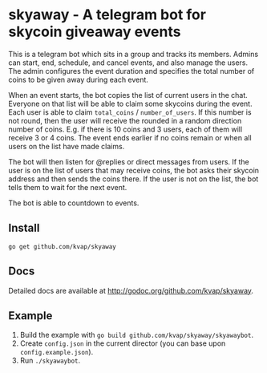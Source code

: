 # skyaway - A telegram bot for skycoin giveaway events

This is a telegram bot which sits in a group and tracks its members. Admins
can start, end, schedule, and cancel events, and also manage the users.
The admin configures the event duration and specifies the total number of coins
to be given away during each event.

When an event starts, the bot copies the list of current users in the chat.
Everyone on that list will be able to claim some skycoins during the event.
Each user is able to claim `total_coins` / `number_of_users`. If this number is
not round, then the user will receive the rounded in a random direction number
of coins. E.g. if there is 10 coins and 3 users, each of them will receive 3 or
4 coins. The event ends earlier if no coins remain or when all users on the
list have made claims.

The bot will then listen for @replies or direct messages from users. If the
user is on the list of users that may receive coins, the bot asks their skycoin
address and then sends the coins there. If the user is not on the list, the bot
tells them to wait for the next event.

The bot is able to countdown to events.

## Install

`go get github.com/kvap/skyaway`

## Docs

Detailed docs are available at <http://godoc.org/github.com/kvap/skyaway>.

## Example

1. Build the example with `go build github.com/kvap/skyaway/skyawaybot`.
2. Create `config.json` in the current director (you can base upon `config.example.json`).
3. Run `./skyawaybot`.
